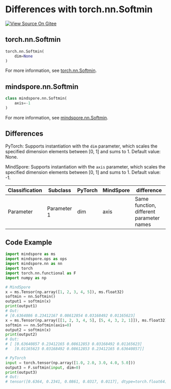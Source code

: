 # Differences with torch.nn.Softmin

[![View Source On Gitee](https://mindspore-website.obs.cn-north-4.myhuaweicloud.com/website-images/r2.3.1/resource/_static/logo_source_en.svg)](https://gitee.com/mindspore/docs/blob/r2.3.1/docs/mindspore/source_en/note/api_mapping/pytorch_diff/softmin.md)

## torch.nn.Softmin

```python
torch.nn.Softmin(
    dim=None
)
```

For more information, see [torch.nn.Softmin](https://pytorch.org/docs/1.8.1/generated/torch.nn.Softmin.html).

## mindspore.nn.Softmin

```python
class mindspore.nn.Softmin(
    axis=-1
)
```

For more information, see [mindspore.nn.Softmin](https://www.mindspore.cn/docs/en/r2.3.1/api_python/nn/mindspore.nn.Softmin.html).

## Differences

PyTorch: Supports instantiation with the `dim` parameter, which scales the specified dimension elements between [0, 1] and sums to 1. Default value: None.

MindSpore: Supports instantiation with the `axis` parameter, which scales the specified dimension elements between [0, 1] and sums to 1. Default value: -1.

| Classification | Subclass  | PyTorch | MindSpore | difference |
| ---- | ----- | ------- | --------- | -------------------- |
| Parameter | Parameter 1 | dim     | axis      | Same function, different parameter names |

## Code Example

```python
import mindspore as ms
import mindspore.ops as ops
import mindspore.nn as nn
import torch
import torch.nn.functional as F
import numpy as np

# MindSpore
x = ms.Tensor(np.array([1, 2, 3, 4, 5]), ms.float32)
softmin = nn.Softmin()
output1 = softmin(x)
print(output1)
# Out:
# [0.6364086 0.23412167 0.08612854 0.03168492 0.01165623]
x = ms.Tensor(np.array([[1, 2, 3, 4, 5], [5, 4, 3, 2, 1]]), ms.float32)
softmin == nn.Softmin(axis=0)
output2 = softmin(x)
print(output2)
# Out:
# [ [0.63640857 0.23412165 0.08612853 0.03168492 0.01165623]
#   [0.01165623 0.03168492 0.08612853 0.23412165 0.63640857]]

# PyTorch
input = torch.tensor(np.array([1.0, 2.0, 3.0, 4.0, 5.0]))
output3 = F.softmin(input, dim=0)
print(output3)
# Out:
# tensor([0.6364, 0.2341, 0.0861, 0.0317, 0.0117], dtype=torch.float64)
```
